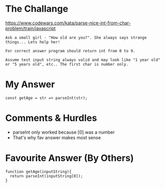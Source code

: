 # The Challange

https://www.codewars.com/kata/parse-nice-int-from-char-problem/train/javascript
```
Ask a small girl - "How old are you?". She always says strange things... Lets help her!

For correct answer program should return int from 0 to 9.

Assume test input string always valid and may look like "1 year old" or "5 years old", etc.. The first char is number only.
```

# My Answer

```
const getAge = str => parseInt(str);
```

# Comments & Hurdles

* parseInt only worked because [0] was a number
* That's why fav answer makes most sense

# Favourite Answer (By Others)
```
function getAge(inputString){
  return parseInt(inputString[0]); 
}
```